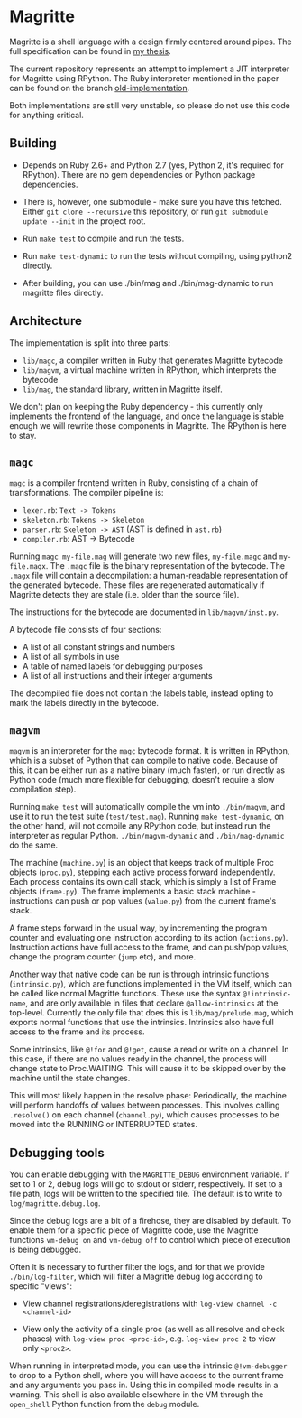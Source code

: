 # Magritte

Magritte is a shell language with a design firmly centered around pipes. The full specification can be found in [my thesis](http://files.jneen.net/academic/thesis.pdf).

The current repository represents an attempt to implement a JIT interpreter for Magritte using RPython. The Ruby interpreter mentioned in the paper can be found on the branch [old-implementation](https://github.com/prg-titech/magritte/tree/old-implementation).

Both implementations are still very unstable, so please do not use this code for anything critical.

## Building

* Depends on Ruby 2.6+ and Python 2.7 (yes, Python 2, it's required for RPython). There are no gem dependencies or Python package dependencies.

* There is, however, one submodule - make sure you have this fetched. Either `git clone --recursive` this repository, or run `git submodule update --init` in the project root.

* Run `make test` to compile and run the tests.

* Run `make test-dynamic` to run the tests without compiling, using python2 directly.

* After building, you can use ./bin/mag and ./bin/mag-dynamic to run magritte files directly.

## Architecture

The implementation is split into three parts:

* `lib/magc`, a compiler written in Ruby that generates Magritte bytecode
* `lib/magvm`, a virtual machine written in RPython, which interprets the bytecode
* `lib/mag`, the standard library, written in Magritte itself.

We don't plan on keeping the Ruby dependency - this currently only implements the frontend of the language, and once the language is stable enough we will rewrite those components in Magritte. The RPython is here to stay.

## `magc`

`magc` is a compiler frontend written in Ruby, consisting of a chain of transformations. The compiler pipeline is:

* `lexer.rb`: `Text -> Tokens`
* `skeleton.rb`: `Tokens -> Skeleton`
* `parser.rb`: `Skeleton -> AST` (AST is defined in `ast.rb`)
* `compiler.rb`: AST -> Bytecode

Running `magc my-file.mag` will generate two new files, `my-file.magc` and `my-file.magx`. The `.magc` file is the binary representation of the bytecode. The `.magx` file will contain a decompilation: a human-readable representation of the generated bytecode. These files are regenerated automatically if Magritte detects they are stale (i.e. older than the source file).

The instructions for the bytecode are documented in `lib/magvm/inst.py`.

A bytecode file consists of four sections:

* A list of all constant strings and numbers
* A list of all symbols in use
* A table of named labels for debugging purposes
* A list of all instructions and their integer arguments

The decompiled file does not contain the labels table, instead opting to mark the labels directly in the bytecode.

## `magvm`

`magvm` is an interpreter for the `magc` bytecode format. It is written in RPython, which is a subset of Python that can compile to native code. Because of this, it can be either run as a native binary (much faster), or run directly as Python code (much more flexible for debugging, doesn't require a slow compilation step).

Running `make test` will automatically compile the vm into `./bin/magvm`, and use it to run the test suite (`test/test.mag`). Running `make test-dynamic`, on the other hand, will not compile any RPython code, but instead run the interpreter as regular Python. `./bin/magvm-dynamic` and `./bin/mag-dynamic` do the same.

The machine (`machine.py`) is an object that keeps track of multiple Proc objects (`proc.py`), stepping each active process forward independently. Each process contains its own call stack, which is simply a list of Frame objects (`frame.py`). The frame implements a basic stack machine - instructions can push or pop values (`value.py`) from the current frame's stack.

A frame steps forward in the usual way, by incrementing the program counter and evaluating one instruction according to its action (`actions.py`). Instruction actions have full access to the frame, and can push/pop values, change the program counter (`jump` etc), and more.

Another way that native code can be run is through intrinsic functions (`intrinsic.py`), which are functions implemented in the VM itself, which can be called like normal Magritte functions. These use the syntax `@!intrinsic-name`, and are only available in files that declare `@allow-intrinsics` at the top-level. Currently the only file that does this is `lib/mag/prelude.mag`, which exports normal functions that use the intrinsics. Intrinsics also have full access to the frame and its process.

Some intrinsics, like `@!for` and `@!get`, cause a read or write on a channel. In this case, if there are no values ready in the channel, the process will change state to Proc.WAITING. This will cause it to be skipped over by the machine until the state changes.

This will most likely happen in the resolve phase: Periodically, the machine will perform handoffs of values between processes. This involves calling `.resolve()` on each channel (`channel.py`), which causes processes to be moved into the RUNNING or INTERRUPTED states.

## Debugging tools

You can enable debugging with the `MAGRITTE_DEBUG` environment variable. If set to 1 or 2, debug logs will go to stdout or stderr, respectively. If set to a file path, logs will be written to the specified file. The default is to write to `log/magritte.debug.log`.

Since the debug logs are a bit of a firehose, they are disabled by default. To enable them for a specific piece of Magritte code, use the Magritte functions `vm-debug on` and `vm-debug off` to control which piece of execution is being debugged.

Often it is necessary to further filter the logs, and for that we provide `./bin/log-filter`, which will filter a Magritte debug log according to specific "views":

* View channel registrations/deregistrations with `log-view channel -c <channel-id>`

* View only the activity of a single proc (as well as all resolve and check phases) with `log-view proc <proc-id>`, e.g. `log-view proc 2` to view only `<proc2>`.

When running in interpreted mode, you can use the intrinsic `@!vm-debugger` to drop to a Python shell, where you will have access to the current frame and any arguments you pass in. Using this in compiled mode results in a warning. This shell is also available elsewhere in the VM through the `open_shell` Python function from the `debug` module.
